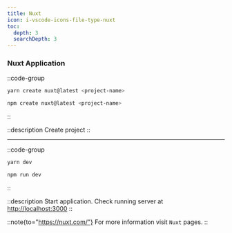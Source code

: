 ```yaml
---
title: Nuxt
icon: i-vscode-icons-file-type-nuxt
toc:
  depth: 3
  searchDepth: 3
---
```


### Nuxt Application

::code-group
```bash [yarn]
yarn create nuxt@latest <project-name>
```

```bash [npm]
npm create nuxt@latest <project-name>
```
::

::description
Create project
::

---

::code-group
```bash [yarn]
yarn dev
```

```bash [npm]
npm run dev
```
::

::description
Start application. Check running server at <http://localhost:3000>
::

::note{to="https://nuxt.com/"}
For more information visit `Nuxt` pages.
::

